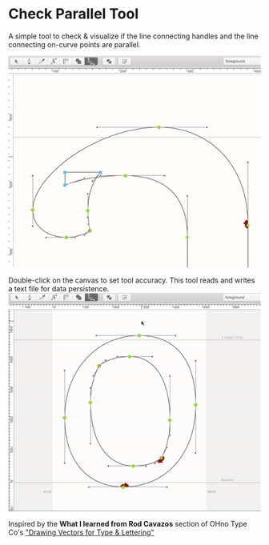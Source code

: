 # Check Parallel Tool
A simple tool to check & visualize if the line connecting handles and the line connecting on-curve points are parallel.

![animated demo](https://github.com/jtanadi/CheckParallelTool/blob/master/z-misc/demo1_181104.gif "animated demo")

Double-click on the canvas to set tool accuracy. This tool reads and writes a text file for data persistence.
![menu demo](https://github.com/jtanadi/CheckParallelTool/blob/master/z-misc/demo2_181104.gif "menu demo")


Inspired by the **What I learned from Rod Cavazos** section of OHno Type Co's ["Drawing Vectors for Type & Lettering"](https://ohnotype.co/blog/drawing-vectors)

